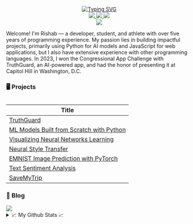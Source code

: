 <p align="center">
<a href="https://github.com/RishabSA">
    <img src="https://readme-typing-svg.demolab.com?font=Fira+Code&weight=500&size=36&duration=1000&pause=400&vCenter=true&multiline=true&width=750&height=175&lines=Rishab+Alagharu;Student+%7C+Software+Engineer;Machine+Learning+%7C+Deep+Learning" alt="Typing SVG" />
</a>
<br/>

<a href="https://rishabalagharu.com/">
    <img src="https://img.shields.io/badge/Website-rishabalagharu.com-red?style=flat-square">
</a>  
<a href="https://www.linkedin.com/in/rishab-alagharu/">
    <img src="https://img.shields.io/badge/-Linkedin-blue?style=flat-square&logo=linkedin">
</a>
<a href="mailto:rishabsaia@gmail.com">
    <img src="https://img.shields.io/badge/-Email-red?style=flat-square&logo=gmail&logoColor=white">
</a>

<br/> 

<a href="[https://github.com/drkostas](https://github.com/RishabSA)">
    <img src="https://github-stats-alpha.vercel.app/api?username=rishabsa&cc=22272e&tc=37BCF6&ic=fff&bc=0000">
</a>

</p>

Welcome! I'm Rishab — a developer, student, and athlete with over five years of programming experience. My passion lies in building impactful projects, primarily using Python for AI models and JavaScript for web applications, but I also have extensive experience with other programming languages. In 2023, I won the Congressional App Challenge with TruthGuard, an AI-powered app, and had the honor of presenting it at Capitol Hill in Washington, D.C.

### 🖥️ Projects
<table>

|Title|
|--|
| [TruthGuard](https://truthguard.app/) |
| [ML Models Built from Scratch with Python](https://github.com/RishabSA/ML-models-from-scratch) |
| [Visualizing Neural Networks Learning](https://github.com/RishabSA/visualizing-learning-neural-networks) |
| [Neural Style Transfer](https://github.com/RishabSA/neural-style-transfer) |
| [EMNIST Image Prediction with PyTorch](https://colab.research.google.com/drive/1p1kVAd_DoGgJPVwPsmsodoYQkvEfqcDO?usp=sharing) |
| [Text Sentiment Analysis](https://github.com/RishabSA/sentiment_analysis) |
| [SaveMyTrip](https://neverfinite.com/savemytrip/) |
</table>

### 📄 Blog

<a href="https://medium.com/@rishabalagharu">
    <img src="https://img.shields.io/badge/Website-medium.com/@rishabalagharu-red?style=flat-square">
</a>  

<details>
<summary>📈 My Github Stats 📈</summary>
<br>
My Github Stats

![](http://github-profile-summary-cards.vercel.app/api/cards/profile-details?username=rishabsa&theme=dracula) 

![](http://github-profile-summary-cards.vercel.app/api/cards/repos-per-language?username=rishabsa&theme=dracula) 
![](http://github-profile-summary-cards.vercel.app/api/cards/most-commit-language?username=rishabsa&theme=dracula)

</details>
